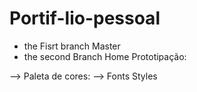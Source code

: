 # Portif-lio-pessoal


* the Fisrt branch Master
* the second Branch Home
Prototipação:

--> Paleta de cores:
--> Fonts Styles